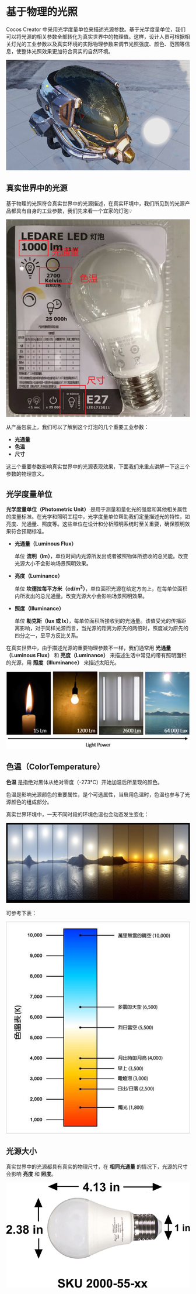 # 基于物理的光照

Cocos Creator 中采用光学度量单位来描述光源参数。基于光学度量单位，我们可以将光源的相关参数全部转化为真实世界中的物理值。这样，设计人员可根据相关灯光的工业参数以及真实环境的实际物理参数来调节光照强度、颜色、范围等信息，使整体光照效果更加符合真实的自然环境。

![pbr lighting](pbrlighting/pbr-lighting.jpg)

## 真实世界中的光源

基于物理的光照符合真实世界中的光源描述，在真实环境中，我们所见到的光源产品都具有自身的工业参数，我们先来看一个宜家的灯泡💡

![light bulb size](pbrlighting/light-bulb.jpg)

从产品包装上，我们可以了解到这个灯泡的几个重要工业参数：
- **光通量**
- **色温**
- **尺寸**

这三个重要参数影响真实世界中的光源表现效果，下面我们来重点讲解一下这三个参数的物理意义。

## 光学度量单位

**光学度量单位（Photometric Unit）** 是用于测量和量化光的强度和其他相关属性的度量标准。在光学和照明工程中，光学度量单位帮助我们定量描述光的特性，如亮度、光通量、照度等。这些单位在设计和分析照明系统时至关重要，确保照明效果符合预期标准。

- **光通量（Luminous Flux）**

  单位 **流明（lm）**，单位时间内光源所发出或者被照物体所接收的总光能。改变光源大小不会影响场景照明效果。

- **亮度（Luminance）**

  单位 **坎德拉每平方米（cd/m<sup>2</sup>）**，单位面积光源在给定方向上，在每单位面积内所发出的总光通量。改变光源大小会影响场景照明效果。

- **照度（Illuminance）**

  单位 **勒克斯（lux 或 lx）**，每单位面积所接收到的光通量。该值受光的传播距离影响，对于同样光源而言，当光源的距离为原先的两倍时，照度减为原先的四分之一，呈平方反比关系。

在真实世界中，由于描述光源的重要物理参数不一样，我们通常用 **光通量（Luminous Flux）** 和 **亮度（Luminance）** 来描述生活中常见的带有照明面积的光源，用 **照度（Illuminance）** 来描述太阳光。

![light power](pbrlighting/light-power.jpg)

## 色温（ColorTemperature）

**色温** 是指绝对黑体从绝对零度（-273℃）开始加温后所呈现的颜色。

色温是影响光源颜色的重要属性，是个可选属性，当启用色温时，色温也参与了光源颜色的组成部分。

真实世界环境中，一天不同时段的环境色温也会动态发生变化：

![color temp of day](pbrlighting/color-temp-of-day.jpg)

可参考下表：

![kelvin](pbrlighting/kelvin.jpg)

## 光源大小

真实世界中的光源都具有真实的物理尺寸，在 **相同光通量** 的情况下，光源的尺寸会影响 **亮度** 和 **照度**。

![light bulb size](pbrlighting/light-bulb-size.png)
